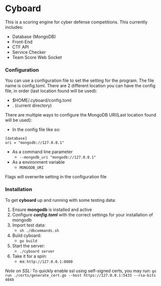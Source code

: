 # Cyboard

This is a scoring engine for cyber defense competitions. This currently includes:
- Database (MongoDB)  
- Front-End  
- CTF API  
- Service Checker  
- Team Score Web Socket  

### Configuration
You can use a configuration file to set the setting for the program. The file
name is config.toml. There are 2 different location you can have the config
file, in order (last location found will be used):  
- $HOME/.cyboard/config.toml  
- . (current directory)

There are multiple ways to configure the MongoDB URI(Last location found will be used):
- In the config file like so:  
```
[database]
uri = "mongodb://127.0.0.1"
```
- As a command line parameter  
    - `--mongodb_uri "mongodb://127.0.0.1"`  
- As a environment variable  
    - `MONGODB_URI`  

Flags will overwrite setting in the configuration file

### Installation

To get **cyboard** up and running with some testing data:

1. Ensure **mongodb** is installed and active
2. Configure **_config.toml_** with the correct settings for your installation of mongodb
3. Import test data:
    - `sh ./dbcommands.sh`
4. Build cyboard:
    - `go build`
5. Start the server:
    - `./cyboard server`
6. Take it for a spin:
    - ex: `http://127.0.0.1:8080`

_Note on SSL:_ To quickly enable ssl using self-signed certs, you may run:
    `go run ./certs/generate_cert.go --host https://127.0.0.1:5433 --rsa-bits 4048`
